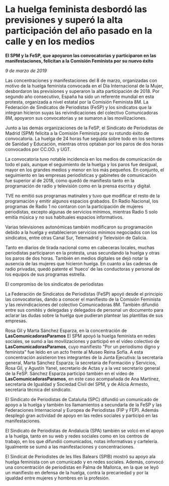 # La huelga feminista desbordó las previsiones y superó la alta participación del año pasado en la calle y en los medios

**El SPM y la FeSP, que apoyaron las convocatorias y participaron en las manifestaciones, felicitan a la Comisión Feminista por su nuevo éxito**

*9 de marzo de 2019*

Las concentraciones y manifestaciones del 8 de marzo, organizadas con motivo de la huelga feminista convocada en el Día Internacional de la Mujer, desbordaron las previsiones y superaron la alta participación de 2018. Por segundo año consecutivo, España ha sido un referente mundial en esta protesta, organizada a nivel estatal por la Comisión Feminista 8M. La Federación de Sindicatos de Periodistas (FeSP) y los sindicatos que la integran hicieron suyas las reivindicaciones del colectivo Comunicadoras 8M, apoyaron sus convocatorias y se sumaron a las movilizaciones.

Junto a las demás organizaciones de la FeSP, el Sindicato de Periodistas de Madrid (SPM) felicita a la Comisión Feminista por su rotundo éxito de convocatoria. La huelga de 24 horas fue seguida sobre todo en los sectores de Sanidad y Educación, mientras otros optaban por los paros de dos horas convocados por CC.OO. y UGT.

La convocatoria tuvo notable incidencia en los medios de comunicación de todo el país, aunque el seguimiento de la huelga y los paros fue desigual, mayor en los grandes medios y menor en los más pequeños. En conjunto, el seguimiento en las empresas periodísticas y gabinetes de comunicación fue superior al de 2018, como quedó de manifiesto tanto en la programación de radio y televisión como en la prensa escrita y digital.

TVE no emitió sus programas matinales y tuvo que modificar el resto de la programación y emitir algunos espacios grabados. En Radio Nacional, los programas de Radio 1 no contaron con la participación de mujeres periodistas, excepto algunas de servicios mínimos, mientras Radio 5 solo emitía música y no sus habituales espacios informativos.

Varias televisiones autonómicas también modificaron su programación debido a la huelga y establecieron servicios mínimos negociados con los sindicatos, entre otras Canal Sur, Telemadrid y Televisión de Galicia.

Tanto en diarios de tirada nacional como en cabeceras locales, muchas periodistas participaron en la protesta, unas secundando la huelga y otras los paros de dos horas. También en medios digitales se dejó notar la ausencia de las mujeres que hicieron huelga. En cuanto a las cadenas de radio privadas, quedó patente el ‘hueco’ de las conductoras y personal de los equipos de sus programas estrella.

El compromiso de los sindicatos de periodistas

La Federación de Sindicatos de Periodistas (FeSP) apoyó desde el principio las convocatorias, dando a conocer el manifiesto de la Comisión Feminista y las reivindicaciones del colectivo Comunicadoras 8M. También difundió entre sus comités y delegadas y delegados de personal un documento para aclarar las dudas sobre la huelga que pudieran plantear las plantillas de sus empresas.


Rosa Gil y Marta Sánchez Esparza, en la concentración de **LasComunicadorasParamos**
El SPM apoyó la huelga feminista en redes sociales, se sumó a las movilizaciones y participó en el vídeo colectivo de **LasComunicadorasParamos**, cuyo manifiesto "Por un periodismo digno y feminista" fue leído en un acto frente al Museo Reina Sofía. A esta concentración asistieron tres integrantes de la Junta Ejecutiva: la secretaria general, Marta Sánchez Esparza; la secretaria de Formación y Servicios, Rosa Gil, y Agustín Yanel, secretario de Actas y a la vez secretario general de la FeSP. Sánchez Esparza participó también en el vídeo de **LasComunicadorasParamos**, en este caso acompañada de Ana Martínez, secretaria de Igualdad y Sociedad Civil del SPM, y de Alicia Armesto, secretaria técnica del sindicato.

El Sindicato de Periodistas de Cataluña (SPC) difundió un comunicado de apoyo a la huelga y también los llamamientos a secundarla de la FeSP y las Federaciones Internacional y Europea de Periodistas (FIP y FEP). Además desplegó gran actividad de apoyo en las redes sociales y participó en las manifestaciones.

El Sindicato de Periodistas de Andalucía (SPA) también se volcó en el apoyo a la huelga, tanto en su web y redes sociales como en los centros de trabajo, en los que difundió comunicados, notas informativas y cartelería. Igualmente se sumó a las manifestaciones y concentraciones.

El Sindicat de Periodistes de les Illes Balears (SPIB) mostró su apoyo ala huelga feminista con un comunicado y en redes sociales. Además, convocó una concentración de periodistas en Palma de Mallorca, en la que se leyó un manifiesto en defensa de la huelga, contra la precariedad y por la igualdad entre mujeres y hombres en la profesión.
